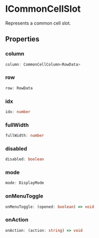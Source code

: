 # ICommonCellSlot

Represents a common cell slot.

## Properties

### column

```ts
column: CommonCellColumn<RowData>
```

### row

```ts
row: RowData
```

### idx

```ts
idx: number
```

### fullWidth

```ts
fullWidth: number
```

### disabled

```ts
disabled: boolean
```

### mode

```ts
mode: DisplayMode
```

### onMenuToggle

```ts
onMenuToggle: (opened: boolean) => void
```

### onAction

```ts
onAction: (action: string) => void
```
